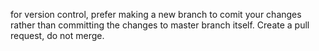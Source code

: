 for version control, prefer making a new branch to comit your changes rather than committing the changes to master branch itself.
Create a pull request, do not merge.

